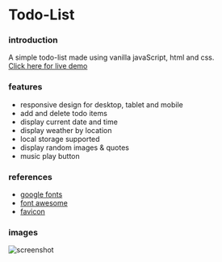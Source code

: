 # Todo-List

### introduction
A simple todo-list made using vanilla javaScript, html and css.<br>
[Click here for live demo](https://hosukey.github.io/todo-list/)

### features
- responsive design for desktop, tablet and mobile
- add and delete todo items
- display current date and time
- display weather by location
- local storage supported
- display random images & quotes
- music play button

### references
- [google fonts](fonts.google.com)<br>
- [font awesome](fontawesome.com)<br>
- [favicon](favicon.io)<br>

### images
![screenshot](https://github.com/hosukey/todo-list/blob/main/images/project_image.png?raw=true)
